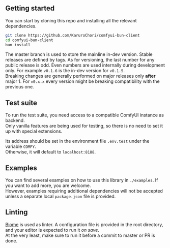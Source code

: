 ## Getting started

You can start by cloning this repo and installing all the relevant dependencies.

```sh
git clone https://github.com/KaruroChori/comfyui-bun-client
cd comfyui-bun-client
bun install
```

The master branch is used to store the mainline in-dev version. Stable releases are defined by tags.
As for versioning, the last number for any public release is odd. Even numbers are used internally during development only. For example `v0.1.6` is the in-dev version for `v0.1.5`.  
Breaking changes are generally performed on major releases only **after** major 1. For `v0.x.x` every version might be breaking compatibility with the previous one.

## Test suite

To run the test suite, you need access to a compatible ComfyUI instance as backend.  
Only vanilla features are being used for testing, so there is no need to set it up with special extensions.

Its address should be set in the environment file `.env.test` under the variable `COMFY`.  
Otherwise, it will default to `localhost:8188`.

## Examples

You can find several examples on how to use this library in `./examples`. If you want to add more, you are welcome.  
However, examples requiring additional dependencies will not be accepted unless a separate local `package.json` file is provided.

## Linting

[Biome](https://biomejs.dev/linter/) is used as linter. A configuration file is provided in the root directory, and your editor is expected to run it _on save_.  
At the very least, make sure to run it before a commit to master or PR is done.
